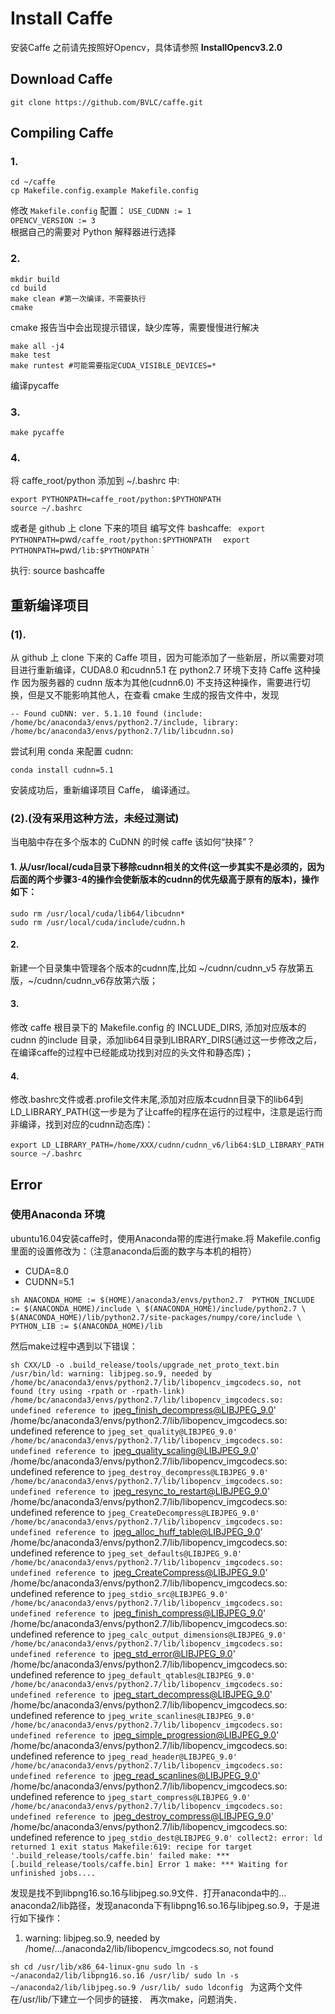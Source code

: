 # Install Caffe
安装Caffe 之前请先按照好Opencv，具体请参照 **InstallOpencv3.2.0**
## Download Caffe
`git clone https://github.com/BVLC/caffe.git`
## Compiling Caffe
### 1.
`cd ~/caffe` </br>
`cp Makefile.config.example Makefile.config` </br>

修改 `Makefile.config` 配置：
`USE_CUDNN := 1` </br>
`OPENCV_VERSION := 3` </br>
根据自己的需要对 Python 解释器进行选择


### 2.
`mkdir build` </br>
`cd build` </br>
`make clean #第一次编译，不需要执行` </br>
`cmake` </br>

cmake 报告当中会出现提示错误，缺少库等，需要慢慢进行解决

`make all -j4` </br>
`make test` </br>
`make runtest #可能需要指定CUDA_VISIBLE_DEVICES=*` </br>

编译pycaffe
### 3.
`make pycaffe`

### 4.
将 caffe_root/python 添加到 ~/.bashrc 中:

`export PYTHONPATH=caffe_root/python:$PYTHONPATH` </br>
`source ~/.bashrc`

或者是 github 上 clone 下来的项目
编写文件 bashcaffe:
` export PYTHONPATH=`pwd`/caffe_root/python:$PYTHONPATH `
` export PYTHONPATH=`pwd`/lib:$PYTHONPATH` `

执行:
source bashcaffe

## 重新编译项目
### (1).
从 github 上 clone 下来的 Caffe 项目，因为可能添加了一些新层，所以需要对项目进行重新编译，CUDA8.0 和cudnn5.1 在 python2.7 环境下支持 Caffe 这种操作
因为服务器的 cudnn 版本为其他(cudnn6.0) 不支持这种操作，需要进行切换，但是又不能影响其他人，在查看 cmake 生成的报告文件中，发现

`-- Found cuDNN: ver. 5.1.10 found (include: /home/bc/anaconda3/envs/python2.7/include, library: /home/bc/anaconda3/envs/python2.7/lib/libcudnn.so) ` 

尝试利用 conda 来配置 cudnn:

` conda install cudnn=5.1 `

安装成功后，重新编译项目 Caffe， 编译通过。 

### (2).(没有采用这种方法，未经过测试)

当电脑中存在多个版本的 CuDNN 的时候 caffe 该如何“抉择”？
#### 1. 从/usr/local/cuda目录下移除cudnn相关的文件(这一步其实不是必须的，因为后面的两个步骤3-4的操作会使新版本的cudnn的优先级高于原有的版本)，操作如下：

` sudo rm /usr/local/cuda/lib64/libcudnn* ` </br>
` sudo rm /usr/local/cuda/include/cudnn.h ` </br>
#### 2. 
新建一个目录集中管理各个版本的cudnn库,比如 ~/cudnn/cudnn_v5 存放第五版，~/cudnn/cudnn_v6存放第六版；
#### 3.
修改 caffe 根目录下的 Makefile.config 的 INCLUDE_DIRS, 添加对应版本的 cudnn 的include 目录，添加lib64目录到LIBRARY_DIRS(通过这一步修改之后，在编译caffe的过程中已经能成功找到对应的头文件和静态库)；
#### 4.
修改.bashrc文件或者.profile文件末尾,添加对应版本cudnn目录下的lib64到LD_LIBRARY_PATH(这一步是为了让caffe的程序在运行的过程中，注意是运行而非编译，找到对应的cudnn动态库)：

` export LD_LIBRARY_PATH=/home/XXX/cudnn/cudnn_v6/lib64:$LD_LIBRARY_PATH `
` source ~/.bashrc` 

## Error
### 使用Anaconda 环境
ubuntu16.04安装caffe时，使用Anaconda带的库进行make.将 Makefile.config 里面的设置修改为：（注意anaconda后面的数字与本机的相符）
* CUDA=8.0
* CUDNN=5.1

`sh
ANACONDA_HOME := $(HOME)/anaconda3/envs/python2.7 
PYTHON_INCLUDE := $(ANACONDA_HOME)/include \
         $(ANACONDA_HOME)/include/python2.7 \
         $(ANACONDA_HOME)/lib/python2.7/site-packages/numpy/core/include \
PYTHON_LIB := $(ANACONDA_HOME)/lib
`

然后make过程中遇到以下错误：

`sh
CXX/LD -o .build_release/tools/upgrade_net_proto_text.bin
/usr/bin/ld: warning: libjpeg.so.9, needed by /home/bc/anaconda3/envs/python2.7/lib/libopencv_imgcodecs.so, not found (try using -rpath or -rpath-link)
/home/bc/anaconda3/envs/python2.7/lib/libopencv_imgcodecs.so: undefined reference to `jpeg_finish_decompress@LIBJPEG_9.0'
/home/bc/anaconda3/envs/python2.7/lib/libopencv_imgcodecs.so: undefined reference to `jpeg_set_quality@LIBJPEG_9.0'
/home/bc/anaconda3/envs/python2.7/lib/libopencv_imgcodecs.so: undefined reference to `jpeg_quality_scaling@LIBJPEG_9.0'
/home/bc/anaconda3/envs/python2.7/lib/libopencv_imgcodecs.so: undefined reference to `jpeg_destroy_decompress@LIBJPEG_9.0'
/home/bc/anaconda3/envs/python2.7/lib/libopencv_imgcodecs.so: undefined reference to `jpeg_resync_to_restart@LIBJPEG_9.0'
/home/bc/anaconda3/envs/python2.7/lib/libopencv_imgcodecs.so: undefined reference to `jpeg_CreateDecompress@LIBJPEG_9.0'
/home/bc/anaconda3/envs/python2.7/lib/libopencv_imgcodecs.so: undefined reference to `jpeg_alloc_huff_table@LIBJPEG_9.0'
/home/bc/anaconda3/envs/python2.7/lib/libopencv_imgcodecs.so: undefined reference to `jpeg_set_defaults@LIBJPEG_9.0'
/home/bc/anaconda3/envs/python2.7/lib/libopencv_imgcodecs.so: undefined reference to `jpeg_CreateCompress@LIBJPEG_9.0'
/home/bc/anaconda3/envs/python2.7/lib/libopencv_imgcodecs.so: undefined reference to `jpeg_stdio_src@LIBJPEG_9.0'
/home/bc/anaconda3/envs/python2.7/lib/libopencv_imgcodecs.so: undefined reference to `jpeg_finish_compress@LIBJPEG_9.0'
/home/bc/anaconda3/envs/python2.7/lib/libopencv_imgcodecs.so: undefined reference to `jpeg_calc_output_dimensions@LIBJPEG_9.0'
/home/bc/anaconda3/envs/python2.7/lib/libopencv_imgcodecs.so: undefined reference to `jpeg_std_error@LIBJPEG_9.0'
/home/bc/anaconda3/envs/python2.7/lib/libopencv_imgcodecs.so: undefined reference to `jpeg_default_qtables@LIBJPEG_9.0'
/home/bc/anaconda3/envs/python2.7/lib/libopencv_imgcodecs.so: undefined reference to `jpeg_start_decompress@LIBJPEG_9.0'
/home/bc/anaconda3/envs/python2.7/lib/libopencv_imgcodecs.so: undefined reference to `jpeg_write_scanlines@LIBJPEG_9.0'
/home/bc/anaconda3/envs/python2.7/lib/libopencv_imgcodecs.so: undefined reference to `jpeg_simple_progression@LIBJPEG_9.0'
/home/bc/anaconda3/envs/python2.7/lib/libopencv_imgcodecs.so: undefined reference to `jpeg_read_header@LIBJPEG_9.0'
/home/bc/anaconda3/envs/python2.7/lib/libopencv_imgcodecs.so: undefined reference to `jpeg_read_scanlines@LIBJPEG_9.0'
/home/bc/anaconda3/envs/python2.7/lib/libopencv_imgcodecs.so: undefined reference to `jpeg_start_compress@LIBJPEG_9.0'
/home/bc/anaconda3/envs/python2.7/lib/libopencv_imgcodecs.so: undefined reference to `jpeg_destroy_compress@LIBJPEG_9.0'
/home/bc/anaconda3/envs/python2.7/lib/libopencv_imgcodecs.so: undefined reference to `jpeg_stdio_dest@LIBJPEG_9.0'
collect2: error: ld returned 1 exit status
Makefile:619: recipe for target '.build_release/tools/caffe.bin' failed
make: *** [.build_release/tools/caffe.bin] Error 1
make: *** Waiting for unfinished jobs....
`

发现是找不到libpng16.so.16与libjpeg.so.9文件．打开anaconda中的…anaconda2/lib路径，发现anaconda下有libpng16.so.16与libjpeg.so.9，于是进行如下操作：
1. warning: libjpeg.so.9, needed by /home/.../anaconda2/lib/libopencv_imgcodecs.so, not found

`sh
cd /usr/lib/x86_64-linux-gnu
sudo ln -s ~/anaconda2/lib/libpng16.so.16 /usr/lib/
sudo ln -s ~/anaconda2/lib/libjpeg.so.9 /usr/lib/
sudo ldconfig
`
为这两个文件在/usr/lib/下建立一个同步的链接． 
再次make，问题消失．
